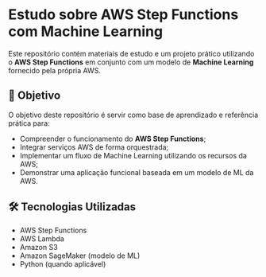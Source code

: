 # Estudo sobre AWS Step Functions com Machine Learning

Este repositório contém materiais de estudo e um projeto prático utilizando o **AWS Step Functions** em conjunto com um modelo de **Machine Learning** fornecido pela própria AWS.


## 📌 Objetivo

O objetivo deste repositório é servir como base de aprendizado e referência prática para:
- Compreender o funcionamento do **AWS Step Functions**;
- Integrar serviços AWS de forma orquestrada;
- Implementar um fluxo de Machine Learning utilizando os recursos da AWS;
- Demonstrar uma aplicação funcional baseada em um modelo de ML da AWS.

## 🛠️ Tecnologias Utilizadas

- AWS Step Functions
- AWS Lambda
- Amazon S3
- Amazon SageMaker (modelo de ML)
- Python (quando aplicável)

